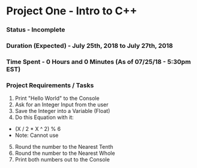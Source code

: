 # Project One - Intro to C++
### Status - Incomplete
### Duration (Expected) - July 25th, 2018 to July 27th, 2018
### Time Spent - 0 Hours and 0 Minutes (As of 07/25/18 - 5:30pm EST)

### Project Requirements / Tasks

1. Print "Hello World" to the Console
2. Ask for an Integer Input from the user
3. Save the Integer into a Variable (Float)
4. Do this Equation with it:
  * (X / 2 * X ^ 2) % 6
  * Note: Cannot use <cmath>
5. Round the number to the Nearest Tenth
6. Round the number to the Nearest Whole
7. Print both numbers out to the Console
